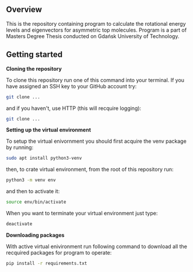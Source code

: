## Overview

This is the repository containing program to calculate the rotational energy levels and eigenvectors for asymmetric top molecules. Program is a part of Masters Degree Thesis conducted on Gdańsk University of Technology. 

## Getting started 

**Cloning the repository**

To clone this repository run one of this command into your terminal. If you have assigned an SSH key to your GitHub account try:
```bash
git clone ...
```
and if you haven't, use HTTP (this will recquire logging):
```bash
git clone ...
```

**Setting up the virtual environment**

To setup the virtual enivornment you should first acquire the venv package by running:
```bash
sudo apt install python3-venv
```

then, to crate virtual environment, from the root of this repository run:
```bash
python3 -m venv env
```

and then to activate it:
```bash
source env/bin/activate
```

When you want to terminate your virtual environment just type:
```bash
deactivate
```

**Downloading packages**

With active virtual enivironment run following command to download all the recquired packages for program to operate:
```bash
pip install -r requirements.txt
```

